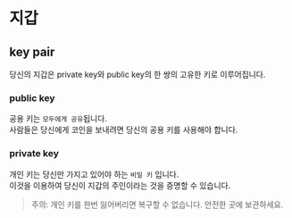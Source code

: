 # 지갑

## key pair

당신의 지갑은 private key와 public key의 한 쌍의 고유한 키로 이루어집니다.

### public key

공용 키는 `모두에게 공유`됩니다.  
사람들은 당신에게 코인을 보내려면 당신의 공용 키를 사용해야 합니다.

### private key

개인 키는 당신만 가지고 있어야 하는 `비밀 키` 입니다.  
이것을 이용하여 당신이 지갑의 주인이라는 것을 증명할 수 있습니다.

> 주의: 개인 키를 한번 잃어버리면 복구할 수 없습니다. 안전한 곳에 보관하세요.


